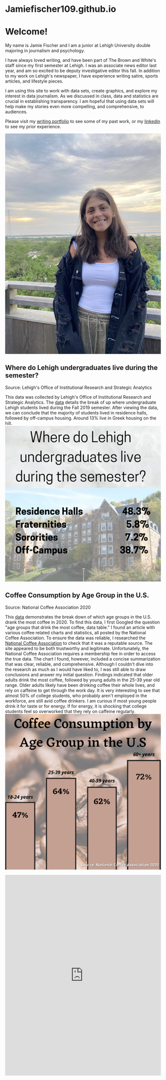 # Jamiefischer109.github.io
# Welcome!
My name is Jamie Fischer and I am a junior at Lehigh University double majoring in journalism and psychology.

I have always loved writing, and have been part of The Brown and White's staff since my first semester at Lehigh. I was an associate news editor last year, and am so excited to be deputy investigative editor this fall. In addition to my work on Lehigh's newspaper, I have experience writing satire, sports articles, and lifestyle pieces. 

I am using this site to work with data sets, create graphics, and explore my interest in data journalism. As we discussed in class, data and statistics are crucial in establishing transparency. I am hopeful that using data sets will help make my stories even more compelling, and comprehensive, to audiences. 

Please visit my [writing portfolio](https://jamiefischer109.wixsite.com/mysite) to see some of my past work, or my [linkedin](https://www.linkedin.com/in/jamie-fischer-9633401a2/) to see my prior experience. 

![me](https://github.com/Jamiefischer109/Jamiefischer109.github.io/blob/main/Jamie%20Fischer-%20Headshot.JPG?raw=true)

## Where do Lehigh undergraduates live during the semester?
Source: Lehigh's Office of Institutional Research and Strategic Analytics

This data was collected by Lehigh's Office of Institutional Research and Strategic Analytics. The [data](https://oirsa.lehigh.edu/sites/oirsa.lehigh.edu/files/LUprofile_2019.pdf) details the break of up where undergraduate Lehigh students lived during the Fall 2019 semester. After viewing the data, we can conclude that the majority of students lived in residence halls, followed by off-campus housing. Around 13% live in Greek housing on the hill. 
![Where do Lehigh undergraduates live during the semester?](https://github.com/Jamiefischer109/Jamiefischer109.github.io/blob/main/Infographic.png?raw=true)

## Coffee Consumption by Age Group in the U.S.
Source: National Coffee Association 2020

This [data](https://www.perfectbrew.com/blog/coffee-statistics-infographic/) demonstrates the break down of which age groups in the U.S. drank the most coffee in 2020. To find this data, I first Googled the question "age groups that drink the most coffee, data table." I found an article with various coffee related charts and statistics, all posted by the National Coffee Association. To ensure the data was reliable, I researched the [National Coffee Association](https://www.ncausa.org/) to check that it was a reputable source. The site appeared to be both trustworthy and legitimate. Unfortunately, the National Coffee Association requires a membership fee in order to access the true data. The chart I found, however, included a concise summarization that was clear, reliable, and comprehensive. Although I couldn't dive into the research as much as I would have liked to, I was still able to draw conclusions and answer my initial question. Findings indicated that older adults drink the most coffee, followed by young adults in the 25-39 year old range. Older adults likely have been drinking coffee their whole lives, and rely on caffeine to get through the work day. It is very interesting to see that almost 50% of college students, who probably aren't employed in the workforce, are still avid coffee drinkers. I am curious if most young people drink it for taste or for energy. If for energy, it is shocking that college students feel so overworked that they rely on caffeine regularly.    
![Coffee Consumption by Age Group in the U.S.](https://github.com/Jamiefischer109/Jamiefischer109.github.io/blob/main/Coffee%20Consumption%20by%20age%20group%20in%20the%20U.S.png?raw=true)

<iframe src='https://cdn.knightlab.com/libs/timeline3/latest/embed/index.html?source=1FhXhxx0ghRyzbRgZ6pWL_HGRu468AKEmM8WQOWwcZfY&font=Default&lang=en&initial_zoom=2&height=650' width='100%' height='650' webkitallowfullscreen mozallowfullscreen allowfullscreen frameborder='0'></iframe>
